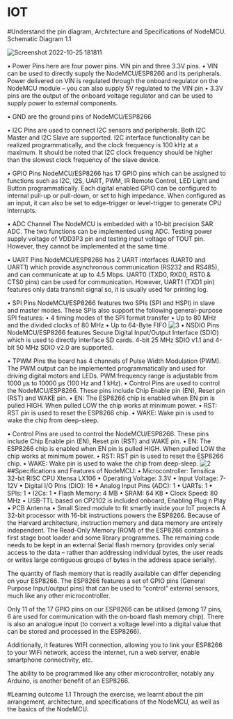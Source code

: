 # IOT
#Understand the pin diagram, Architecture and Specifications of  NodeMCU.
Schematic Diagram 1.1 

 
 
![Screenshot 2022-10-25 181811](https://user-images.githubusercontent.com/75073868/197777172-79492f70-f4d6-4f3d-bf7b-781574d4705f.png)



•	Power Pins here are four power pins. VIN pin and three 3.3V pins.
•	VIN can be used to directly supply the NodeMCU/ESP8266 and its peripherals. Power delivered on VIN is regulated through the onboard regulator on the NodeMCU module – you can also supply 5V regulated to the VIN pin
•	3.3V pins are the output of the onboard voltage regulator and can be used to supply power to external components.

•	GND are the ground pins of NodeMCU/ESP8266

•	I2C Pins are used to connect I2C sensors and peripherals. Both I2C Master and I2C Slave are supported. I2C interface functionality can be realized programmatically, and the clock frequency is 100 kHz at a maximum. It should be noted that I2C clock frequency should be higher than the slowest clock frequency of the slave device.

•	GPIO Pins NodeMCU/ESP8266 has 17 GPIO pins which can be assigned to functions such as I2C, I2S, UART, PWM, IR Remote Control, LED Light and Button programmatically. Each digital enabled GPIO can be configured to internal pull-up or pull-down, or set to high impedance. When configured as an input, it can also be set to edge-trigger or level-trigger to generate CPU interrupts.

•	ADC Channel The NodeMCU is embedded with a 10-bit precision SAR ADC. The two functions can be implemented using ADC. Testing power supply voltage of VDD3P3 pin and testing input voltage of TOUT pin. However, they cannot be implemented at the same time.

•	UART Pins NodeMCU/ESP8266 has 2 UART interfaces (UART0 and UART1) which provide asynchronous communication (RS232 and RS485), and can communicate at up to 4.5 Mbps. UART0 (TXD0, RXD0, RST0 & CTS0 pins) can be used for communication. However, UART1 (TXD1 pin) features only data transmit signal so, it is usually used for printing log.

•	SPI Pins NodeMCU/ESP8266 features two SPIs (SPI and HSPI) in slave and master modes. These SPIs also support the following general-purpose SPI features:
•	4 timing modes of the SPI format transfer
•	Up to 80 MHz and the divided clocks of 80 MHz
•	Up to 64-Byte FIFO
![3](https://user-images.githubusercontent.com/75073868/197777568-e24e98e6-c119-432a-9fd7-f95b9e4efb3d.png)
•	NSDIO Pins NodeMCU/ESP8266 features Secure Digital Input/Output Interface (SDIO) which is used to directly interface SD cards. 4-bit 25 MHz SDIO v1.1 and 4-bit 50 MHz SDIO v2.0 are supported.

•	TPWM Pins the board has 4 channels of Pulse Width Modulation (PWM). The PWM output can be implemented programmatically and used for driving digital motors and LEDs. PWM frequency range is adjustable from 1000 μs to 10000 μs (100 Hz and 1 kHz).
•	Control Pins are used to control the NodeMCU/ESP8266. These pins include Chip Enable pin (EN), Reset pin (RST) and WAKE pin.
•	EN: The ESP8266 chip is enabled when EN pin is pulled HIGH. When pulled LOW the chip works at minimum power.
•	RST: RST pin is used to reset the ESP8266 chip.
•	WAKE: Wake pin is used to wake the chip from deep-sleep.

•	Control Pins are used to control the NodeMCU/ESP8266. These pins include Chip Enable pin (EN), Reset pin (RST) and WAKE pin.
•	EN: The ESP8266 chip is enabled when EN pin is pulled HIGH. When pulled LOW the chip works at minimum power.
•	RST: RST pin is used to reset the ESP8266 chip.
•	WAKE: Wake pin is used to wake the chip from deep-sleep.
![2](https://user-images.githubusercontent.com/75073868/197777547-b692ad8e-607b-48e9-bddc-77c2d5483c53.png)
##Specifications and Features of NodeMCU:
•	Microcontroller: Tensilica 32-bit RISC CPU Xtensa LX106
•	Operating Voltage: 3.3V
•	Input Voltage: 7-12V
•	Digital I/O Pins (DIO): 16
•	Analog Input Pins (ADC): 1
•	UARTs: 1
•	SPIs: 1
•	I2Cs: 1
•	Flash Memory: 4 MB
•	SRAM: 64 KB
•	Clock Speed: 80 MHz
•	USB-TTL based on CP2102 is included onboard, Enabling Plug n Play
•	PCB Antenna
•	Small Sized module to fit smartly inside your IoT projects
A 32-bit processor with 16-bit instructions powers the ESP8266. Because of the Harvard architecture, instruction memory and data memory are entirely independent.
The Read-Only Memory (ROM) of the ESP8266 contains a first stage boot loader and some library programmes. The remaining code needs to be kept in an external Serial flash memory (provides only serial access to the data – rather than addressing individual bytes, the user reads or writes large contiguous groups of bytes in the address space serially).

The quantity of flash memory that is readily available can differ depending on your ESP8266.
The ESP8266 features a set of GPIO pins (General Purpose Input/output pins) that can be used to “control” external sensors, much like any other microcontroller.

Only 11 of the 17 GPIO pins on our ESP8266 can be utilised (among 17 pins, 6 are used for communication with the on-board flash memory chip). There is also an analogue input (to convert a voltage level into a digital value that can be stored and processed in the ESP8266).

Additionally, it features WIFI connection, allowing you to link your ESP8266 to your WiFi network, access the internet, run a web server, enable smartphone connectivity, etc.

The ability to be programmed like any other microcontroller, notably any Arduino, is another benefit of an ESP8266.

#Learning outcome 1.1
Through the exercise, we learnt about the pin arrangement, architecture, and specifications of the NodeMCU, as well as the basics of the NodeMCU.
